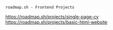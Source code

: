 ```
roadmap.sh - Frontend Projects
```
https://roadmap.sh/projects/single-page-cv
https://roadmap.sh/projects/basic-html-website